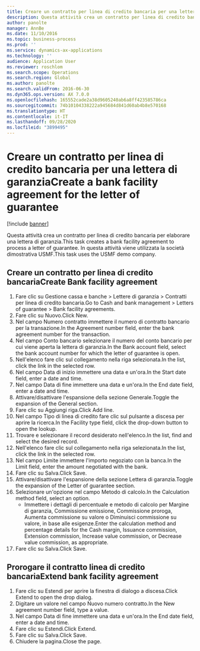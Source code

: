 ```yaml
---
title: Creare un contratto per linea di credito bancaria per una lettera di garanzia
description: Questa attività crea un contratto per linea di credito bancaria per elaborare una lettera di garanzia.
author: panolte
manager: AnnBe
ms.date: 11/10/2016
ms.topic: business-process
ms.prod: ''
ms.service: dynamics-ax-applications
ms.technology: ''
audience: Application User
ms.reviewer: roschlom
ms.search.scope: Operations
ms.search.region: Global
ms.author: panolte
ms.search.validFrom: 2016-06-30
ms.dyn365.ops.version: AX 7.0.0
ms.openlocfilehash: 165552cade2a38d9605240ab6a8ff423585786ca
ms.sourcegitcommit: 74b10104338222a945684d841d60ab4b8e570168
ms.translationtype: HT
ms.contentlocale: it-IT
ms.lasthandoff: 09/28/2020
ms.locfileid: "3899495"
---
```

# <a name="create-a-bank-facility-agreement-for-the-letter-of-guarantee"></a><span data-ttu-id="69b51-103">Creare un contratto per linea di credito bancaria per una lettera di garanzia</span><span class="sxs-lookup"><span data-stu-id="69b51-103">Create a bank facility agreement for the letter of guarantee</span></span>

[!include [banner](../../includes/banner.md)]

<span data-ttu-id="69b51-104">Questa attività crea un contratto per linea di credito bancaria per elaborare una lettera di garanzia.</span><span class="sxs-lookup"><span data-stu-id="69b51-104">This task creates a bank facility agreement to process a letter of guarantee.</span></span> <span data-ttu-id="69b51-105">In questa attività viene utilizzata la società dimostrativa USMF.</span><span class="sxs-lookup"><span data-stu-id="69b51-105">This task uses the USMF demo company.</span></span> 


## <a name="create-bank-facility-agreement"></a><span data-ttu-id="69b51-106">Creare un contratto per linea di credito bancaria</span><span class="sxs-lookup"><span data-stu-id="69b51-106">Create Bank facility agreement</span></span>
1. <span data-ttu-id="69b51-107">Fare clic su Gestione cassa e banche > Lettere di garanzia > Contratti per linea di credito bancaria.</span><span class="sxs-lookup"><span data-stu-id="69b51-107">Go to Cash and bank management > Letters of guarantee > Bank facility agreements.</span></span>
2. <span data-ttu-id="69b51-108">Fare clic su Nuovo.</span><span class="sxs-lookup"><span data-stu-id="69b51-108">Click New.</span></span>
3. <span data-ttu-id="69b51-109">Nel campo Numero contratto immettere il numero di contratto bancario per la transazione.</span><span class="sxs-lookup"><span data-stu-id="69b51-109">In the Agreement number field, enter the bank agreement number for the transaction.</span></span>
4. <span data-ttu-id="69b51-110">Nel campo Conto bancario selezionare il numero del conto bancario per cui viene aperta la lettera di garanzia.</span><span class="sxs-lookup"><span data-stu-id="69b51-110">In the Bank account field, select the bank account number for which the letter of guarantee is open.</span></span> 
5. <span data-ttu-id="69b51-111">Nell'elenco fare clic sul collegamento nella riga selezionata.</span><span class="sxs-lookup"><span data-stu-id="69b51-111">In the list, click the link in the selected row.</span></span>
6. <span data-ttu-id="69b51-112">Nel campo Data di inizio immettere una data e un'ora.</span><span class="sxs-lookup"><span data-stu-id="69b51-112">In the Start date field, enter a date and time.</span></span>
7. <span data-ttu-id="69b51-113">Nel campo Data di fine immettere una data e un'ora.</span><span class="sxs-lookup"><span data-stu-id="69b51-113">In the End date field, enter a date and time.</span></span>
8. <span data-ttu-id="69b51-114">Attivare/disattivare l'espansione della sezione Generale.</span><span class="sxs-lookup"><span data-stu-id="69b51-114">Toggle the expansion of the General section.</span></span>
9. <span data-ttu-id="69b51-115">Fare clic su Aggiungi riga.</span><span class="sxs-lookup"><span data-stu-id="69b51-115">Click Add line.</span></span>
10. <span data-ttu-id="69b51-116">Nel campo Tipo di linea di credito fare clic sul pulsante a discesa per aprire la ricerca.</span><span class="sxs-lookup"><span data-stu-id="69b51-116">In the Facility type field, click the drop-down button to open the lookup.</span></span>
11. <span data-ttu-id="69b51-117">Trovare e selezionare il record desiderato nell'elenco.</span><span class="sxs-lookup"><span data-stu-id="69b51-117">In the list, find and select the desired record.</span></span>
12. <span data-ttu-id="69b51-118">Nell'elenco fare clic sul collegamento nella riga selezionata.</span><span class="sxs-lookup"><span data-stu-id="69b51-118">In the list, click the link in the selected row.</span></span>
13. <span data-ttu-id="69b51-119">Nel campo Limite immettere l'importo negoziato con la banca.</span><span class="sxs-lookup"><span data-stu-id="69b51-119">In the Limit field, enter the amount negotiated with the bank.</span></span>
14. <span data-ttu-id="69b51-120">Fare clic su Salva.</span><span class="sxs-lookup"><span data-stu-id="69b51-120">Click Save.</span></span>
15. <span data-ttu-id="69b51-121">Attivare/disattivare l'espansione della sezione Lettera di garanzia.</span><span class="sxs-lookup"><span data-stu-id="69b51-121">Toggle the expansion of the Letter of guarantee section.</span></span>
16. <span data-ttu-id="69b51-122">Selezionare un'opzione nel campo Metodo di calcolo.</span><span class="sxs-lookup"><span data-stu-id="69b51-122">In the Calculation method field, select an option.</span></span>
    * <span data-ttu-id="69b51-123">Immettere i dettagli di percentuale e metodo di calcolo per Margine di garanzia, Commissione emissione, Commissione proroga, Aumenta commissione su valore o Diminuisci commissione su valore, in base alle esigenze.</span><span class="sxs-lookup"><span data-stu-id="69b51-123">Enter the calculation method and percentage details for the Cash margin, Issuance commission, Extension commission, Increase value commission, or Decrease value commission, as appropriate.</span></span>   
17. <span data-ttu-id="69b51-124">Fare clic su Salva.</span><span class="sxs-lookup"><span data-stu-id="69b51-124">Click Save.</span></span>

## <a name="extend-bank-facility-agreement"></a><span data-ttu-id="69b51-125">Prorogare il contratto linea di credito bancaria</span><span class="sxs-lookup"><span data-stu-id="69b51-125">Extend bank facility agreement</span></span>
1. <span data-ttu-id="69b51-126">Fare clic su Estendi per aprire la finestra di dialogo a discesa.</span><span class="sxs-lookup"><span data-stu-id="69b51-126">Click Extend to open the drop dialog.</span></span>
2. <span data-ttu-id="69b51-127">Digitare un valore nel campo Nuovo numero contratto.</span><span class="sxs-lookup"><span data-stu-id="69b51-127">In the New agreement number field, type a value.</span></span>
3. <span data-ttu-id="69b51-128">Nel campo Data di fine immettere una data e un'ora.</span><span class="sxs-lookup"><span data-stu-id="69b51-128">In the End date field, enter a date and time.</span></span>
4. <span data-ttu-id="69b51-129">Fare clic su Estendi.</span><span class="sxs-lookup"><span data-stu-id="69b51-129">Click Extend.</span></span>
5. <span data-ttu-id="69b51-130">Fare clic su Salva.</span><span class="sxs-lookup"><span data-stu-id="69b51-130">Click Save.</span></span>
6. <span data-ttu-id="69b51-131">Chiudere la pagina.</span><span class="sxs-lookup"><span data-stu-id="69b51-131">Close the page.</span></span>

